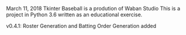 March 11, 2018
Tkinter Baseball is a prodution of Waban Studio
This is a project in Python 3.6 written as an educational exercise.

v0.4.1: Roster Generation and Batting Order Generation added